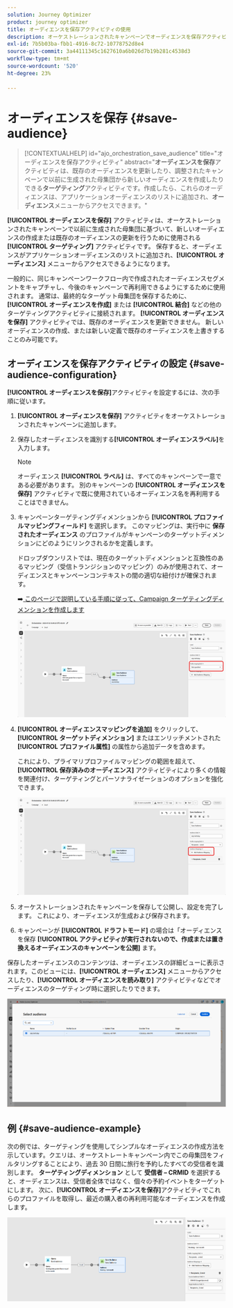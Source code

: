 ```yaml
---
solution: Journey Optimizer
product: journey optimizer
title: オーディエンスを保存アクティビティの使用
description: オーケストレーションされたキャンペーンでオーディエンスを保存アクティビティを使用する方法を学ぶ
exl-id: 7b5b03ba-fbb1-4916-8c72-10778752d8e4
source-git-commit: 3a44111345c1627610a6b026d7b19b281c4538d3
workflow-type: tm+mt
source-wordcount: '520'
ht-degree: 23%

---
```



# オーディエンスを保存 {#save-audience}

>[!CONTEXTUALHELP]
>id="ajo_orchestration_save_audience"
>title="オーディエンスを保存アクティビティ"
>abstract="**オーディエンスを保存**&#x200B;アクティビティは、既存のオーディエンスを更新したり、調整されたキャンペーンで以前に生成された母集団から新しいオーディエンスを作成したりできる&#x200B;**ターゲティング**&#x200B;アクティビティです。作成したら、これらのオーディエンスは、アプリケーションオーディエンスのリストに追加され、**オーディエンス**&#x200B;メニューからアクセスできます。"

**[!UICONTROL オーディエンスを保存]** アクティビティは、オーケストレーションされたキャンペーンで以前に生成された母集団に基づいて、新しいオーディエンスの作成または既存のオーディエンスの更新を行うために使用される **[!UICONTROL ターゲティング]** アクティビティです。 保存すると、オーディエンスがアプリケーションオーディエンスのリストに追加され、**[!UICONTROL オーディエンス]** メニューからアクセスできるようになります。

一般的に、同じキャンペーンワークフロー内で作成されたオーディエンスセグメントをキャプチャし、今後のキャンペーンで再利用できるようにするために使用されます。 通常は、最終的なターゲット母集団を保存するために、**[!UICONTROL オーディエンスを作成]** または **[!UICONTROL 結合]** などの他のターゲティングアクティビティに接続されます。
**[!UICONTROL オーディエンスを保存]** アクティビティでは、既存のオーディエンスを更新できません。 新しいオーディエンスの作成、または新しい定義で既存のオーディエンスを上書きすることのみ可能です。

## オーディエンスを保存アクティビティの設定 {#save-audience-configuration}

**[!UICONTROL オーディエンスを保存]**&#x200B;アクティビティを設定するには、次の手順に従います。

1. **[!UICONTROL オーディエンスを保存]** アクティビティをオーケストレーションされたキャンペーンに追加します。

1. 保存したオーディエンスを識別する&#x200B;**[!UICONTROL オーディエンスラベル]**&#x200B;を入力します。

   >[!NOTE]
   >
   >オーディエンス **[!UICONTROL ラベル]** は、すべてのキャンペーンで一意である必要があります。 別のキャンペーンの **[!UICONTROL オーディエンスを保存]** アクティビティで既に使用されているオーディエンス名を再利用することはできません。

1. キャンペーンターゲティングディメンションから **[!UICONTROL プロファイルマッピングフィールド&#x200B;]** を選択します。 このマッピングは、実行中に **保存されたオーディエンス** のプロファイルがキャンペーンのターゲットディメンションにどのようにリンクされるかを定義します。

   ドロップダウンリストでは、現在のターゲットディメンションと互換性のあるマッピング（受信トランジションのマッピング）のみが使用されて、オーディエンスとキャンペーンコンテキストの間の適切な紐付けが確保されます。

   ➡️[ このページで説明している手順に従って、Campaign ターゲティングディメンションを作成します ](../target-dimension.md)

   ![](../assets/save-audience-1.png)

1. **[!UICONTROL オーディエンスマッピングを追加]** をクリックして、**[!UICONTROL ターゲットディメンション]** またはエンリッチメントされた **[!UICONTROL プロファイル属性]** の属性から追加データを含めます。

   これにより、プライマリプロファイルマッピングの範囲を超えて、**[!UICONTROL 保存済みのオーディエンス]** アクティビティにより多くの情報を関連付け、ターゲティングとパーソナライゼーションのオプションを強化できます。

   ![](../assets/save-audience-2.png)

1. オーケストレーションされたキャンペーンを保存して公開し、設定を完了します。 これにより、オーディエンスが生成および保存されます。

1. キャンペーンが **[!UICONTROL ドラフトモード]** の場合は「オーディエンスを保存 **[!UICONTROL アクティビティが実行されないので、作成または置き換えるオーディエンスのキャンペーンを公開]** ます。

保存したオーディエンスのコンテンツは、オーディエンスの詳細ビューに表示されます。このビューには、**[!UICONTROL オーディエンス]** メニューからアクセスしたり、**[!UICONTROL オーディエンスを読み取り]** アクティビティなどでオーディエンスのターゲティング時に選択したりできます。

![](../assets/save-audience-4.png)


## 例 {#save-audience-example}

次の例では、ターゲティングを使用してシンプルなオーディエンスの作成方法を示しています。クエリは、オーケストレートキャンペーン内でこの母集団をフィルタリングすることにより、過去 30 日間に旅行を予約したすべての受信者を識別します。 **ターゲティングディメンション** として **受信者 – CRMID** を選択すると、オーディエンスは、受信者全体ではなく、個々の予約イベントをターゲットにします。 次に、**[!UICONTROL オーディエンスを保存]**&#x200B;アクティビティでこれらのプロファイルを取得し、最近の購入者の再利用可能なオーディエンスを作成します。

![](../assets/save-audience-3.png)
